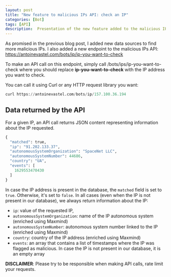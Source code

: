 ```yaml
---
layout: post
title: "New feature to malicious IPs API: check an IP"
categories: [Bot]
tags: [API]
description:  Presentation of the new feature added to the malicious IPs API.
---
```


As promised in the previous blog post, I added new data sources to find more malicious IPs.
I also added a new endpoint to the malicious IPs API: <a href="https://antoinevastel.com/bots/ip/157.100.36.194">https://antoinevastel.com/bots/ip/ip-you-want-to-check</a>

To make an API call on this endpoint, simply call /bots/ips/ip-you-want-to-check where you should replace **ip-you-want-to-check** with the IP address you want to check.

You can call it using Curl or any HTTP request library you want:
```python
curl https://antoinevastel.com/bots/ip/157.100.36.194
```

## Data returned by the API

For a given IP, an API call returns JSON content representing information about the IP requested.

```python
{
  "matched": true,
  "ip": "91.202.133.37",
  "autonomousSystemOrganization": "SpaceNet LLC",
  "autonomousSystemNumber": 44686,
  "country": "UA",
  "events": [
    1629553470430
  ]
}
```

In case the IP address is present in the database, the `matched` field is set to `true`.
Otherwise, it's set to `false`.
In all cases (even when the IP is not present in our database), we always return information about the IP:
- `ip`: value of the requested IP,
- `autonomousSystemOrganization`: name of the IP autonomous system (enriched using Maxmind)
- `autonomousSystemNumber`: autonomous system number linked to the IP (enriched using Maxmind)
- `country`: country of the IP address (enriched using Maxmind)
- `events`: an array that contains a list of timestamps where the IP was flagged as malicious. In case the IP is not present in our database, it is an empty array


**DISCLAIMER**: Please try to be responsible when making API calls, rate limit your requests.
